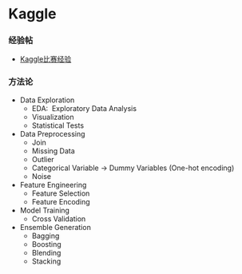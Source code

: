 # Kaggle

### 经验帖
* [Kaggle比赛经验](https://dnc1994.com/2016/04/rank-10-percent-in-first-kaggle-competition/)

### 方法论
* Data Exploration
    * EDA:  Exploratory Data Analysis
    * Visualization
    * Statistical Tests
* Data Preprocessing
    * Join
    * Missing Data
    * Outlier
    * Categorical Variable -> Dummy Variables (One-hot encoding)
    * Noise
* Feature Engineering
    * Feature Selection
    * Feature Encoding
* Model Training
    * Cross Validation
* Ensemble Generation
    * Bagging
    * Boosting
    * Blending
    * Stacking
